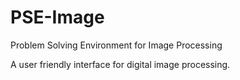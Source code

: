 # PSE-Image

Problem Solving Environment for Image Processing

A user friendly interface for digital image processing.
